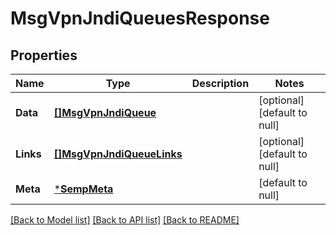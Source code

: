 # MsgVpnJndiQueuesResponse

## Properties
Name | Type | Description | Notes
------------ | ------------- | ------------- | -------------
**Data** | [**[]MsgVpnJndiQueue**](MsgVpnJndiQueue.md) |  | [optional] [default to null]
**Links** | [**[]MsgVpnJndiQueueLinks**](MsgVpnJndiQueueLinks.md) |  | [optional] [default to null]
**Meta** | [***SempMeta**](SempMeta.md) |  | [default to null]

[[Back to Model list]](../README.md#documentation-for-models) [[Back to API list]](../README.md#documentation-for-api-endpoints) [[Back to README]](../README.md)

